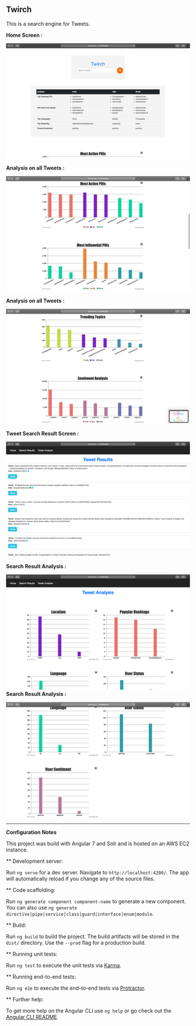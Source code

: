 ## Twirch

This is a search engine for Tweets.




































**Home Screen :**

![Twirch1](https://github.com/pandyabhavik2494/Screenshots/blob/master/Twirch1.png)

**Analysis on all Tweets :**

![Twirch2](https://github.com/pandyabhavik2494/Screenshots/blob/master/Twirch2.png)

**Analysis on all Tweets :**

![Twirch3](https://github.com/pandyabhavik2494/Screenshots/blob/master/Twirch3.png)

**Tweet Search Result Screen :**

![Twirch4](https://github.com/pandyabhavik2494/Screenshots/blob/master/Twirch4.png)

**Search Result Analysis :**

![Twirch5](https://github.com/pandyabhavik2494/Screenshots/blob/master/Twirch5.png)
**Search Result Analysis :**

![Twirch6](https://github.com/pandyabhavik2494/Screenshots/blob/master/Twirch6.png)

------------------------------------------------------------------------------------------------------------------------------
**Configuration Notes**

This project was build with Angular 7 and Solr and is hosted on an AWS EC2 instance.


** Development server:

Run `ng serve` for a dev server. Navigate to `http://localhost:4200/`. The app will automatically reload if you change any of the source files.


** Code scaffolding:

Run `ng generate component component-name` to generate a new component. You can also use `ng generate directive|pipe|service|class|guard|interface|enum|module`.


** Build:

Run `ng build` to build the project. The build artifacts will be stored in the `dist/` directory. Use the `--prod` flag for a production build.


** Running unit tests:

Run `ng test` to execute the unit tests via [Karma](https://karma-runner.github.io).


** Running end-to-end tests:

Run `ng e2e` to execute the end-to-end tests via [Protractor](http://www.protractortest.org/).


** Further help:

To get more help on the Angular CLI use `ng help` or go check out the [Angular CLI README](https://github.com/angular/angular-cli/blob/master/README.md).
